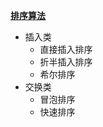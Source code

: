 [**排序算法**](https://github.com/SouthBegonia/Computer-Course/tree/master/Algorithm/Sort)

- 插入类
	- 直接插入排序
	- 折半插入排序
	- 希尔排序
- 交换类
	- 冒泡排序
	- 快速排序
